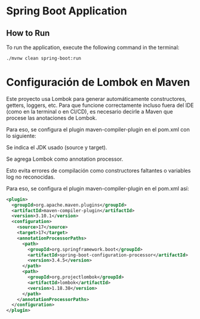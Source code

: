 # Spring Boot Application

## How to Run

To run the application, execute the following command in the terminal:

```bash
./mvnw clean spring-boot:run
```

# Configuración de Lombok en Maven

Este proyecto usa Lombok para generar automáticamente constructores, getters, loggers, etc.
Para que funcione correctamente incluso fuera del IDE (como en la terminal o en CI/CD), es necesario decirle a Maven que procese las anotaciones de Lombok.

Para eso, se configura el plugin maven-compiler-plugin en el pom.xml con lo siguiente:

Se indica el JDK usado (source y target).

Se agrega Lombok como annotation processor.

Esto evita errores de compilación como constructores faltantes o variables log no reconocidas.

Para eso, se configura el plugin maven-compiler-plugin en el pom.xml así:

```xml
<plugin>
  <groupId>org.apache.maven.plugins</groupId>
  <artifactId>maven-compiler-plugin</artifactId>
  <version>3.10.1</version>
  <configuration>
    <source>17</source>
    <target>17</target>
    <annotationProcessorPaths>
      <path>
        <groupId>org.springframework.boot</groupId>
        <artifactId>spring-boot-configuration-processor</artifactId>
        <version>3.4.5</version>
      </path>
      <path>
        <groupId>org.projectlombok</groupId>
        <artifactId>lombok</artifactId>
        <version>1.18.38</version>
      </path>
    </annotationProcessorPaths>
  </configuration>
</plugin>
```
